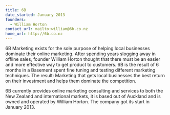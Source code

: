 ```yaml
---
title: 6B
date_started: January 2013
founders:
  - William Horton
contact_url: mailto:william@6b.co.nz
home_url: http://6b.co.nz
---
```

6B Marketing exists for the sole purpose of helping local businesses dominate their online marketing. After spending years slogging away in offline sales, founder William Horton thought that there must be an easier and more effective way to get product to customers. 6B is the result of 6 months in a Basement spent fine tuning and testing different marketing techniques. The result: Marketing that gets local businesses the best return on their investment and helps them dominate the competition.

6B currently provides online marketing consulting and services to both the New Zealand and international markets, it is based out of Auckland and is owned and operated by William Horton. The company got its start in January 2013.
